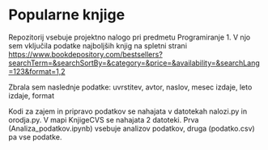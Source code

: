# Popularne knjige

Repozitorij vsebuje projektno nalogo pri predmetu Programiranje 1. V njo sem vključila podatke najboljših knjig na spletni strani https://www.bookdepository.com/bestsellers?searchTerm=&searchSortBy=&category=&price=&availability=&searchLang=123&format=1,2

Zbrala sem naslednje podatke: uvrstitev, avtor, naslov, mesec izdaje, leto izdaje, format

Kodi za zajem in pripravo podatkov se nahajata v datotekah nalozi.py in orodja.py. V mapi KnjigeCVS se nahajata 2 datoteki. Prva (Analiza_podatkov.ipynb) vsebuje analizov podatkov, druga (podatko.csv) pa vse podatke.


